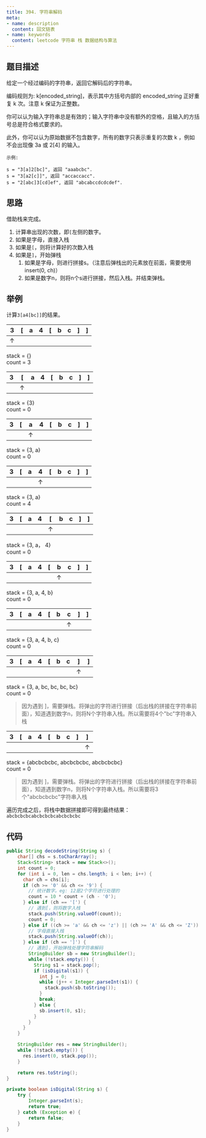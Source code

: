 ```yaml
---
title: 394. 字符串解码
meta:
- name: description 
  content: 回文链表
- name: keywords
  content: leetcode 字符串 栈 数据结构与算法
---
```


## 题目描述
给定一个经过编码的字符串，返回它解码后的字符串。

编码规则为: k[encoded_string]，表示其中方括号内部的 encoded_string 正好重复 k 次。注意 k 保证为正整数。

你可以认为输入字符串总是有效的；输入字符串中没有额外的空格，且输入的方括号总是符合格式要求的。

此外，你可以认为原始数据不包含数字，所有的数字只表示重复的次数 k ，例如不会出现像 3a 或 2[4] 的输入。
```
示例:

s = "3[a]2[bc]", 返回 "aaabcbc".
s = "3[a2[c]]", 返回 "accaccacc".
s = "2[abc]3[cd]ef", 返回 "abcabccdcdcdef".
```

## 思路
借助栈来完成。
1. 计算串出现的次数，即`[`左侧的数字。
2. 如果是字母，直接入栈
3. 如果是`[`，则将计算好的次数入栈
4. 如果是`]`，开始弹栈
   1. 如果是字母，则进行拼接s。（注意后弹栈出的元素放在前面，需要使用insert(0, ch)）
   2. 如果是数字n，则将n个s进行拼接，然后入栈。并结束弹栈。

## 举例
计算`3[a4[bc]]`的结果。

|3|[|a|4|[|b|c|]|]|
|-|-|-|-|-|-|-|-|-|
|↑||||||||||
stack = {}  
count = 3

|3|[|a|4|[|b|c|]|]|
|-|-|-|-|-|-|-|-|-|
||↑|||||||||
stack = {3}  
count = 0

|3|[|a|4|[|b|c|]|]|
|-|-|-|-|-|-|-|-|-|
|||↑||||||||
stack = {3, a}  
count = 0

|3|[|a|4|[|b|c|]|]|
|-|-|-|-|-|-|-|-|-|
||||↑|||||||
stack = {3, a}  
count = 4

|3|[|a|4|[|b|c|]|]|
|-|-|-|-|-|-|-|-|-|
|||||↑||||||
stack = {3, a， 4}  
count = 0

|3|[|a|4|[|b|c|]|]|
|-|-|-|-|-|-|-|-|-|
||||||↑|||||
stack = {3, a, 4, b}  
count = 0

|3|[|a|4|[|b|c|]|]|
|-|-|-|-|-|-|-|-|-|
|||||||↑||||
stack = {3, a, 4, b, c}  
count = 0

|3|[|a|4|[|b|c|]|]|
|-|-|-|-|-|-|-|-|-|
||||||||↑||
stack = {3, a, bc, bc, bc, bc}  
count = 0
> 因为遇到 ]，需要弹栈。将弹出的字符进行拼接（后出栈的拼接在字符串前面），知道遇到数字n，则将N个字符串入栈。所以需要将4个"bc"字符串入栈

|3|[|a|4|[|b|c|]|]|
|-|-|-|-|-|-|-|-|-|
|||||||||↑|
stack = {abcbcbcbc, abcbcbcbc, abcbcbcbc}  
count = 0
> 因为遇到 ]，需要弹栈。将弹出的字符进行拼接（后出栈的拼接在字符串前面），知道遇到数字n，则将N个字符串入栈。所以需要将3个"abcbcbcbc"字符串入栈

遍历完成之后，将栈中数据拼接即可得到最终结果：`abcbcbcbcabcbcbcbcabcbcbcbc`


## 代码
```java
public String decodeString(String s) {
    char[] chs = s.toCharArray();
    Stack<String> stack = new Stack<>();
    int count = 0;
    for (int i = 0, len = chs.length; i < len; i++) {
      char ch = chs[i];
      if (ch >= '0' && ch <= '9') {
        // 统计数字。eg: 12是2个字符进行处理的
        count = 10 * count + (ch - '0');
      } else if (ch == '[') {
        // 遇到[，则将数字入栈
        stack.push(String.valueOf(count));
        count = 0;
      } else if ((ch >= 'a' && ch <= 'z') || (ch >= 'A' && ch <= 'Z')) {
        // 字母直接入栈
        stack.push(String.valueOf(ch));
      } else if (ch == ']') {
        // 遇到]，开始弹栈处理字符串解码
        StringBuilder sb = new StringBuilder();
        while (!stack.empty()) {
          String s1 = stack.pop();
          if (isDigital(s1)) {
            int j = 0;
            while (j++ < Integer.parseInt(s1)) {
              stack.push(sb.toString());
            }
            break;
          } else {
            sb.insert(0, s1);
          }
        }
      }
    }

    StringBuilder res = new StringBuilder();
    while (!stack.empty()) {
      res.insert(0, stack.pop());
    }

    return res.toString();
}

private boolean isDigital(String s) {
    try {
        Integer.parseInt(s);
        return true;
    } catch (Exception e) {
        return false;
    }
}
```
